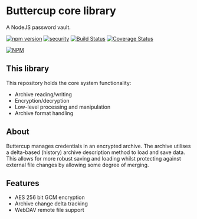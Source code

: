 # Buttercup core library

A NodeJS password vault.

[![npm version](https://badge.fury.io/js/buttercup.svg)](https://badge.fury.io/js/buttercup) [![security](https://img.shields.io/badge/Security-As%20you%20wish-green.svg)](https://www.npmjs.com/package/buttercup) [![Build Status](https://travis-ci.org/perry-mitchell/buttercup-core.svg?branch=master)](https://travis-ci.org/perry-mitchell/buttercup-core) [![Coverage Status](https://coveralls.io/repos/perry-mitchell/buttercup-core/badge.svg?branch=master&service=github)](https://coveralls.io/github/perry-mitchell/buttercup-core?branch=master)

[![NPM](https://nodei.co/npm/buttercup.png?downloads=true&stars=true)](https://nodei.co/npm/buttercup/)

## This library

This repository holds the core system functionality:

 - Archive reading/writing
 - Encryption/decryption
 - Low-level processing and manipulation
 - Archive format handling
 
## About

Buttercup manages credentials in an encrypted archive. The archive utilises a delta-based (history) archive description method to load and save data. This allows for more robust saving and loading whilst protecting against external file changes by allowing some degree of merging.

## Features

 - AES 256 bit GCM encryption
 - Archive change delta tracking
 - WebDAV remote file support

